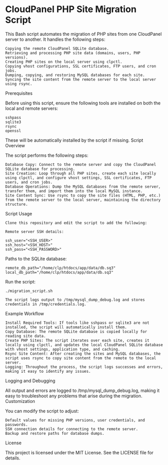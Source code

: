 # CloudPanel PHP Site Migration Script

This Bash script automates the migration of PHP sites from one CloudPanel server to another. It handles the following steps:

    Copying the remote CloudPanel SQLite database.
    Retrieving and processing PHP site data (domains, users, PHP versions).
    Creating PHP sites on the local server using clpctl.
    Copying vhost configurations, SSL certificates, FTP users, and cron jobs.
    Dumping, copying, and restoring MySQL databases for each site.
    Syncing the site content from the remote server to the local server using rsync.

Prerequisites

Before using this script, ensure the following tools are installed on both the local and remote servers:

    sshpass
    sqlite3
    rsync
    openssl

These will be automatically installed by the script if missing.
Script Overview

The script performs the following steps:

    Database Copy: Connect to the remote server and copy the CloudPanel SQLite database for processing.
    Site Creation: Loop through all PHP sites, create each site locally using clpctl, and configure vhost settings, SSL certificates, FTP users, and cron jobs.
    Database Operations: Dump the MySQL databases from the remote server, transfer them, and import them into the local MySQL instance.
    Site Content Sync: Use rsync to copy the site files (HTML, PHP, etc.) from the remote server to the local server, maintaining the directory structure.

Script Usage

    Clone this repository and edit the script to add the following:

    Remote server SSH details:        
    
    ssh_user="<SSH_USER>"
    ssh_host="<SSH_HOST>"
    ssh_pass="<SSH_PASSWORD>"

Paths to the SQLite database:



    remote_db_path="/home/clp/htdocs/app/data/db.sq3"
    local_db_path="/home/clp/htdocs/app/data/db.sq3"

Run the script:



    ./migration_script.sh

    The script logs output to /tmp/mysql_dump_debug.log and stores credentials in /tmp/credentials.log.

Example Workflow

    Install Required Tools: If tools like sshpass or sqlite3 are not installed, the script will automatically install them.
    Copy Database: The remote SQLite database is copied locally for reading site data.
    Create PHP Sites: The script iterates over each site, creates it locally using clpctl, and updates the local CloudPanel SQLite database with vhost settings, application type, and caching.
    Rsync Site Content: After creating the sites and MySQL databases, the script uses rsync to copy site content from the remote to the local server.
    Logging: Throughout the process, the script logs successes and errors, making it easy to identify any issues.

Logging and Debugging

All output and errors are logged to /tmp/mysql_dump_debug.log, making it easy to troubleshoot any problems that arise during the migration.
Customization

You can modify the script to adjust:

    Default values for missing PHP versions, user credentials, and passwords.
    SSH connection details for connecting to the remote server.
    Backup and restore paths for database dumps.

License

This project is licensed under the MIT License. See the LICENSE file for details.
